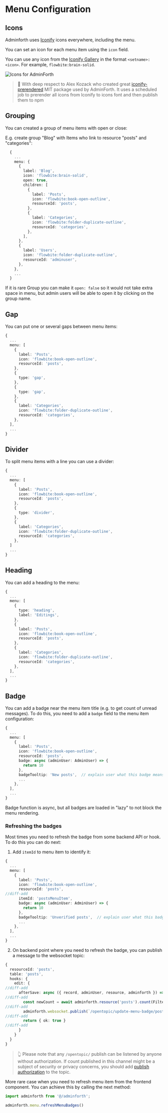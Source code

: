 # Menu Configuration


## Icons

Adminforth uses [Iconify](https://iconify.design/) icons everywhere, including the menu. 

You can set an icon for each menu item using the `icon` field.

You can use any icon from the [Iconify Gallery](https://icon-sets.iconify.design/) in the format `<setname>:<icon>`. For example, `flowbite:brain-solid`.

![Icons for AdminForth](image-14.png)

> 👋 With deep respect to Alex Kozack who created great [iconify-prerendered](https://github.com/cawa-93/iconify-prerendered) MIT package used by AdminForth. It uses a scheduled job to prerender all icons from Iconify to icons font and then publish them to npm


## Grouping 

You can created a group of menu items with open or close:

E.g. create group "Blog" with Items who link to resource "posts" and "categories":
  
```ts title='./index.ts'
  {
    ...
    menu: {
      {
        label: 'Blog',
        icon: 'flowbite:brain-solid',
        open: true,
        children: [
          {
            label: 'Posts',
            icon: 'flowbite:book-open-outline',
            resourceId: 'posts',
          },
          {
            label: 'Categories',
            icon: 'flowbite:folder-duplicate-outline',
            resourceId: 'categories',
          },
        ],
      },
      {
        label: 'Users',
        icon: 'flowbite:folder-duplicate-outline',
        resourceId: 'adminuser',
      },
    },
    ...
  }
```

If it is rare Group you can make it `open: false` so it would not take extra space in menu, but admin users will be able to open it by clicking on the group name.

## Gap

You can put one or several gaps between menu items:

```ts title='./index.ts'
{
  ...
  menu: [
    {
      label: 'Posts',
      icon: 'flowbite:book-open-outline',
      resourceId: 'posts',
    },
    {
      type: 'gap',
    },
    {
      type: 'gap',
    },
    {
      label: 'Categories',
      icon: 'flowbite:folder-duplicate-outline',
      resourceId: 'categories',
    },
  ],
  ...
}
```

## Divider

To split menu items with a line you can use a divider:

```ts title='./index.ts'
{
  ...
  menu: [
    {
      label: 'Posts',
      icon: 'flowbite:book-open-outline',
      resourceId: 'posts',
    },
    {
      type: 'divider',
    },
    {
      label: 'Categories',
      icon: 'flowbite:folder-duplicate-outline',
      resourceId: 'categories',
    },
  ]
  ...
}
```



## Heading

You can add a heading to the menu:

```ts title='./index.ts'
{
  ...
  menu: [
    {
      type: 'heading',
      label: 'Editings',
    },
    {
      label: 'Posts',
      icon: 'flowbite:book-open-outline',
      resourceId: 'posts',
    },
    {
      label: 'Categories',
      icon: 'flowbite:folder-duplicate-outline',
      resourceId: 'categories',
    },
  ],
  ...
}
```



## Badge

You can add a badge near the menu item title (e.g. to get count of unread messages). To do this, you need to add a `badge` field to the menu item configuration:

```ts title='./index.ts'
{
  ...
  menu: [
    {
      label: 'Posts',
      icon: 'flowbite:book-open-outline',
      resourceId: 'posts',
      badge: async (adminUser: AdminUser) => {
        return 10
      },
      badgeTooltip: 'New posts',  // explain user what this badge means
      ...
    },
  ],
  ...
}
```

Badge function is async, but all badges are loaded in "lazy" to not block the menu rendering.

### Refreshing the badges


Most times you need to refresh the badge from some backend API or hook. To do this you can do next:

1) Add `itemId` to menu item to identify it:

```ts title='./index.ts'
{
  ...
  menu: [
    {
      label: 'Posts',
      icon: 'flowbite:book-open-outline',
      resourceId: 'posts',
//diff-add
      itemId: 'postsMenuItem',
      badge: async (adminUser: AdminUser) => {
        return 10
      },
      badgeTooltip: 'Unverified posts',  // explain user what this badge means
      ...
    },
  ],
  ...
}
```

2) On backend point where you need to refresh the badge, you can publish a message to the websocket topic:

```ts title='./index.ts'
{
  resourceId: 'posts',
  table: 'posts',
  hooks: {
    edit: {
//diff-add
      afterSave: async ({ record, adminUser, resource, adminforth }) => {
//diff-add
        const newCount = await adminforth.resource('posts').count(Filters.EQ('verified', false));
//diff-add
        adminforth.websocket.publish(`/opentopic/update-menu-badge/postsMenuItem`, { badge: newCount });
//diff-add
        return { ok: true }
//diff-add
      }
    }
  }
}
```


> 👆 Please note that any `/opentopic/` publish can be listened by anyone without authorization. If count published in this channel might be
> a subject of security or privacy concerns, you should add [publish authorization](/docs/tutorial/Customization/websocket/#publish-authorization) to the topic.

More rare case when you need to refresh menu item from the frontend component. You can achieve this by calling the next method:

```typescript
import adminforth from '@/adminforth';

adminforth.menu.refreshMenuBadges()
```

